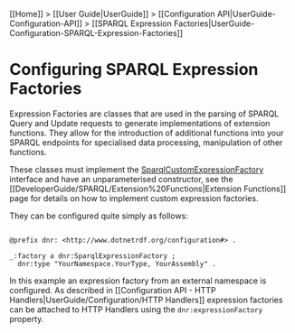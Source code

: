 [[Home]] > [[User Guide|UserGuide]] > [[Configuration API|UserGuide-Configuration-API]] > [[SPARQL Expression Factories|UserGuide-Configuration-SPARQL-Expression-Factories]]

# Configuring SPARQL Expression Factories 

Expression Factories are classes that are used in the parsing of SPARQL Query and Update requests to generate implementations of extension functions. They allow for the introduction of additional functions into your SPARQL endpoints for specialised data processing, manipulation of other functions.

These classes must implement the [SparqlCustomExpressionFactory](http://www.dotnetrdf.org/api/index.asp?Topic=VDS.RDF.Query.Expressions.ISparqlCustomExpressionFactory) interface and have an unparameterised constructor, see the [[DeveloperGuide/SPARQL/Extension%20Functions|Extension Functions]] page for details on how to implement custom expression factories.

They can be configured quite simply as follows:

```turtle

@prefix dnr: <http://www.dotnetrdf.org/configuration#> .

_:factory a dnr:SparqlExpressionFactory ;
  dnr:type "YourNamespace.YourType, YourAssembly" .
```

In this example an expression factory from an external namespace is configured. As described in [[Configuration API - HTTP Handlers|UserGuide/Configuration/HTTP Handlers]] expression factories can be attached to HTTP Handlers using the `dnr:expressionFactory` property.